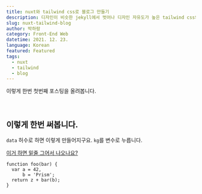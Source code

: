 ```yaml
---
title: nuxt와 tailwind css로 블로그 만들기
description: 디자인이 비슷한 jekyll에서 벗어나 디자인 자유도가 높은 tailwind css와 nuxt로 더 이쁜 블로그를 만들어보자.
slug: nuxt-tailwind-blog
author: 박하람
category: Front-End Web
datetime: 2021. 12. 23.
language: Korean
featured: Featured
tags:
  - nuxt
  - tailwind
  - blog
---
```


이렇게 한번 첫번째 포스팅을 올려봅니다.
<br>
<br>
<br>

## 이렇게 한번 써봅니다.

<code>data</code> 허수로 하면 이렇게 만들어지구요. `kg`를 변수로 누릅니다.

<ins>이거 하면 밑줄 그어서 나오나요?</ins>

```js{1,3-5}
function foo(bar) {
  var a = 42,
      b = 'Prism';
  return z + bar(b);
}
```

<br>
<br>
<br>
<br>
<br>
<br>
<br>
<br>
<br>
<br>
<br>
<br>
